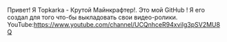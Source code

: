 Привет! Я  Topkarka - Крутой Майнкрафтер!.
Это мой GitHub !
Я его создал  для того что-бы выкладовать свои видео-ролики.
YouTube:https://www.youtube.com/channel/UCQnhceR94xviIg3pSV2MU8Q
